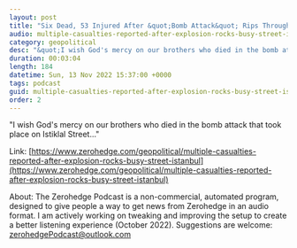 ```yaml
---
layout: post
title: "Six Dead, 53 Injured After &quot;Bomb Attack&quot; Rips Through Busy Istanbul Street"
audio: multiple-casualties-reported-after-explosion-rocks-busy-street-istanbul-1
category: geopolitical
desc: "&quot;I wish God's mercy on our brothers who died in the bomb attack that took place on Istiklal Street...&quot;"
duration: 00:03:04
length: 184
datetime: Sun, 13 Nov 2022 15:37:00 +0000
tags: podcast
guid: multiple-casualties-reported-after-explosion-rocks-busy-street-istanbul-0
order: 2
---
```

&quot;I wish God's mercy on our brothers who died in the bomb attack that took place on Istiklal Street...&quot;

Link: [https://www.zerohedge.com/geopolitical/multiple-casualties-reported-after-explosion-rocks-busy-street-istanbul](https://www.zerohedge.com/geopolitical/multiple-casualties-reported-after-explosion-rocks-busy-street-istanbul)

About: The Zerohedge Podcast is a non-commercial, automated program, designed to give people a way to get news from Zerohedge in an audio format.  I am actively working on tweaking and improving the setup to create a better listening experience (October 2022).  Suggestions are welcome: [zerohedgePodcast@outlook.com](mailto:zerohedgePodcast@outlook.com)